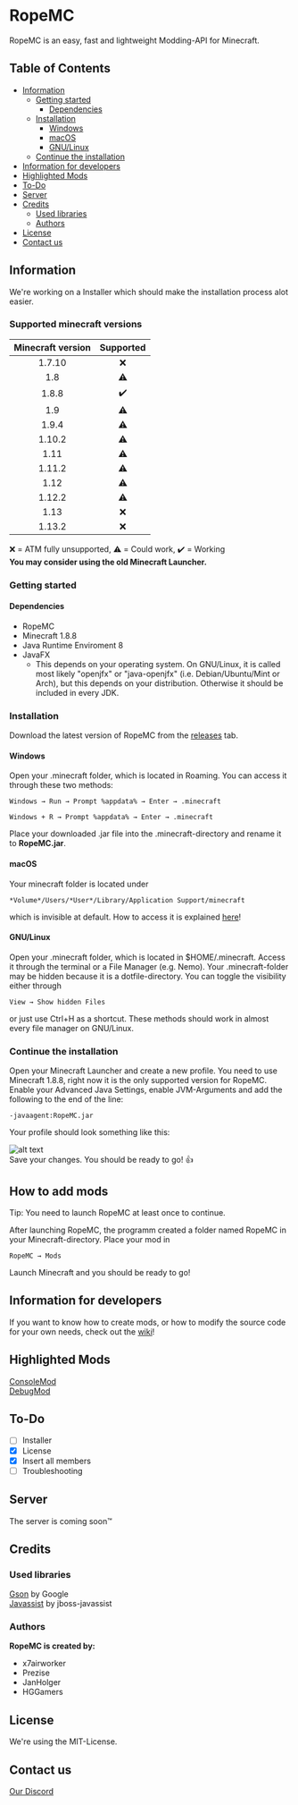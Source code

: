 # RopeMC

RopeMC is an easy, fast and lightweight Modding-API for Minecraft.

## Table of Contents

- [Information](#information)
    - [Getting started](#getting-started)
        - [Dependencies](#dependencies)
    - [Installation](#installation)
        - [Windows](#windows)
        - [macOS](#macOS)
        - [GNU/Linux](#linux)
    - [Continue the installation](#continue-the-installation)
- [Information for developers](#information-for-developers)
- [Highlighted Mods](#highlighted-mods)
- [To-Do](#To-Do)
- [Server](#server)
- [Credits](#credits)
    - [Used libraries](#used-libraries)
    - [Authors](#authors)
- [License](#license)
- [Contact us](#Contact-us)
    
## Information
We're working on a Installer which should make the installation process alot easier.<br/>
### Supported minecraft versions
| Minecraft version |      Supported     |
|:-----------------:|:------------------:|
|       1.7.10      |         :x:        |
|        1.8        |      :warning:     |
|       1.8.8       | :heavy_check_mark: |
|        1.9        |      :warning:     |
|       1.9.4       |      :warning:     |
|       1.10.2      |      :warning:     |
|        1.11       |      :warning:     |
|       1.11.2      |      :warning:     |
|        1.12       |      :warning:     |
|       1.12.2      |      :warning:     |
|        1.13       |         :x:        |
|       1.13.2      |         :x:        |  

:x: = ATM fully unsupported, :warning: = Could work, :heavy_check_mark: = Working<br />
**You may consider using the old Minecraft Launcher.**
### Getting started
#### Dependencies
- RopeMC 
- Minecraft 1.8.8
- Java Runtime Enviroment 8
- JavaFX
    - This depends on your operating system. 
    On GNU/Linux, it is called most likely "openjfx" or "java-openjfx" (i.e. Debian/Ubuntu/Mint or Arch), but this depends on your distribution. 
    Otherwise it should be included in every JDK.
### Installation
Download the latest version of RopeMC from the [releases](https://github.com/RopeMC/RopeMC/releases) tab.
#### Windows
Open your .minecraft folder, which is located in Roaming. You can access it through these two methods:
```
Windows → Run → Prompt %appdata% → Enter → .minecraft
```
```
Windows + R → Prompt %appdata% → Enter → .minecraft
```
Place your downloaded .jar file into the .minecraft-directory and rename it to **RopeMC.jar**.
#### macOS
Your minecraft folder is located under 
```
*Volume*/Users/*User*/Library/Application Support/minecraft
```
which is invisible at default. How to access it is explained [here](http://macminecraft.com/minecraft-folder-on-a-mac/)!
#### GNU/Linux
Open your .minecraft folder, which is located in $HOME/.minecraft.
Access it through the terminal or a File Manager (e.g. Nemo). 
Your .minecraft-folder may be hidden because it is a dotfile-directory. 
You can toggle the visibility either through
```
View → Show hidden Files
```
or just use Ctrl+H as a shortcut. These methods should work in almost every file manager on GNU/Linux.

### Continue the installation
Open your Minecraft Launcher and create a new profile. You need to use Minecraft 1.8.8, right now it is the only supported version for RopeMC.<br/>
Enable your Advanced Java Settings, 
enable JVM-Arguments and add the following to the end of the line:
```
-javaagent:RopeMC.jar
```

Your profile should look something like this:

![alt text](https://image.ibb.co/eKtQRJ/snap0012.png "Screenshot - Example")<br/>
Save your changes. You should be ready to go! :thumbsup:

## How to add mods
Tip: You need to launch RopeMC at least once to continue.

After launching RopeMC, the programm created a folder named RopeMC in your Minecraft-directory. Place your mod in 
```
RopeMC → Mods
```
Launch Minecraft and you should be ready to go!

## Information for developers
If you want to know how to create mods, or how to modify the source code for your own needs, check out the [wiki](https://github.com/RopeMC/RopeMC/wiki)! 

## Highlighted Mods
[ConsoleMod](https://github.com/RopeMC/ConsoleMod) <br/>
[DebugMod](https://github.com/RopeMC/DebugMod)

## To-Do
- [ ] Installer
- [x] License
- [x] Insert all members
- [ ] Troubleshooting

## Server

The server is coming soon™

## Credits
### Used libraries <br/>
[Gson](https://github.com/google/gson) by Google <br/>
[Javassist](http://jboss-javassist.github.io/javassist/) by jboss-javassist
### Authors
**RopeMC is created by:**<br/>
- x7airworker
- Prezise
- JanHolger
- HGGamers
## License
We're using the MIT-License.

## Contact us
[Our Discord](https://discord.io/ropemc)

